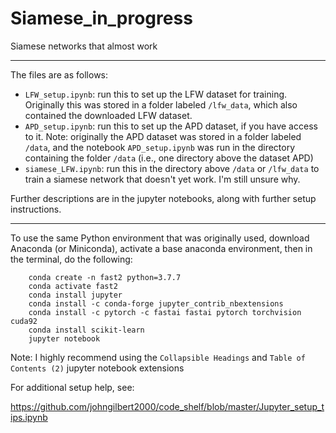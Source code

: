 # Siamese_in_progress
Siamese networks that almost work

<hr>

The files are as follows:

- `LFW_setup.ipynb`: run this to set up the LFW dataset for training. Originally this was stored in a folder labeled `/lfw_data`, which also contained the downloaded LFW dataset.
- `APD_setup.ipynb`: run this to set up the APD dataset, if you have access to it. Note: originally the APD dataset was stored in a folder labeled `/data`, and the notebook `APD_setup.ipynb` was run in the directory containing the folder `/data` (i.e., one directory above the dataset APD)
- `siamese_LFW.ipynb`: run this in the directory above `/data` or `/lfw_data` to train a siamese network that doesn't yet work. I'm still unsure why.

Further descriptions are in the jupyter notebooks, along with further setup instructions.

<hr>

To use the same Python environment that was originally used, download Anaconda (or Miniconda), activate a base anaconda environment, then in the terminal, do the following:

```
    conda create -n fast2 python=3.7.7
    conda activate fast2
    conda install jupyter
    conda install -c conda-forge jupyter_contrib_nbextensions
    conda install -c pytorch -c fastai fastai pytorch torchvision cuda92
    conda install scikit-learn
    jupyter notebook
```
Note: I highly recommend using the `Collapsible Headings` and `Table of Contents (2)` jupyter notebook extensions

For additional setup help, see:

https://github.com/johngilbert2000/code_shelf/blob/master/Jupyter_setup_tips.ipynb


